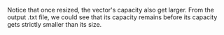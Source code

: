 
Notice that once resized, the vector's capacity also get larger.
From the output .txt file, we could see that its capacity remains before its capacity gets strictly smaller than
its size.

